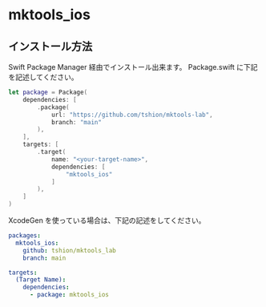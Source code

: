 # mktools_ios
## インストール方法
Swift Package Manager 経由でインストール出来ます。
Package.swift に下記を記述してください。

``` swift
let package = Package(
    dependencies: [
        .package(
            url: "https://github.com/tshion/mktools-lab",
            branch: "main"
        ),
    ],
    targets: [
        .target(
            name: "<your-target-name>",
            dependencies: [
                "mktools_ios"
            ]
        ),
    ]
)
```

XcodeGen を使っている場合は、下記の記述をしてください。
``` yaml
packages:
  mktools_ios:
    github: tshion/mktools_lab
    branch: main

targets:
  (Target Name):
    dependencies:
      - package: mktools_ios
```
